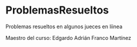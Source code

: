 # ProblemasResueltos
Problemas resueltos en algunos jueces en líinea

Maestro del curso: Edgardo Adrián Franco Martínez
